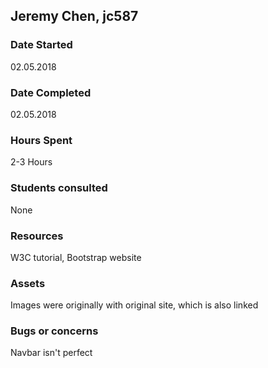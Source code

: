 ## Jeremy Chen, jc587

### Date Started
02.05.2018

### Date Completed
02.05.2018

### Hours Spent
2-3 Hours

### Students consulted
None

### Resources
W3C tutorial, Bootstrap website

### Assets
Images were originally with original site, which is also linked

### Bugs or concerns
Navbar isn't perfect